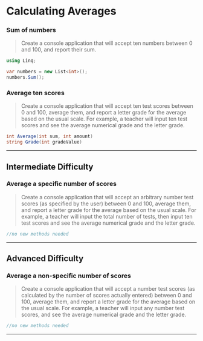 # Calculating Averages

### Sum of numbers
>Create a console application that will accept ten numbers between 0 and 100, and report their sum.  

```cs 
using Linq;

var numbers = new List<int>();
numbers.Sum();
```

### Average ten scores
>Create a console application that will accept ten test scores between 0 and 100, average them, and report a letter grade for the average based on the usual scale. For example, a teacher will input ten test scores and see the average numerical grade and the letter grade.  

```cs
int Average(int sum, int amount)
string Grade(int gradeValue)
```

---
## Intermediate Difficulty
### Average a specific number of scores
>Create a console application that will accept an arbitrary number test scores (as specified by the user) between 0 and 100, average them, and report a letter grade for the average based on the usual scale. For example, a teacher will input the total number of tests, then input ten test scores and see the average numerical grade and the letter grade.  

```cs
//no new methods needed
```  

---
## Advanced Difficulty
### Average a non-specific number of scores
>Create a console application that will accept a number test scores (as calculated by the number of scores actually entered) between 0 and 100, average them, and report a letter grade for the average based on the usual scale. For example, a teacher will input any number test scores, and see the average numerical grade and the letter grade.

```cs
//no new methods needed
```  
---
